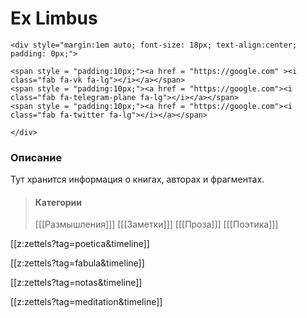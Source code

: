 
# Ex Limbus
``` {=html}
<div style="margin:1em auto; font-size: 18px; text-align:center; padding: 0px;">

<span style = "padding:10px;"><a href = "https://google.com" ><i class="fab fa-vk fa-lg"></i></a></span>
<span style = "padding:10px;"><a href = "https://google.com"><i class="fab fa-telegram-plane fa-lg"></i></a></span>
<span style = "padding:10px;"><a href = "https://google.com"><i class="fab fa-twitter fa-lg"></i></a></span>

</div>
```

### Описание
Тут хранится информация о книгах, авторах и фрагментах.



>#### Категории
>[[[Размышления]]] [[[Заметки]]] [[[Проза]]] [[[Поэтика]]]

[[z:zettels?tag=poetica&timeline]]

[[z:zettels?tag=fabula&timeline]]

[[z:zettels?tag=notas&timeline]]

[[z:zettels?tag=meditation&timeline]]

